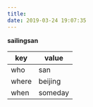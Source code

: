 ```yaml
---
title: 
date: 2019-03-24 19:07:35
---
```


**sailingsan**

| key  | value  |
| ---- | ---- |
| who  | san  |
| where| beijing  |
| when | someday  |


